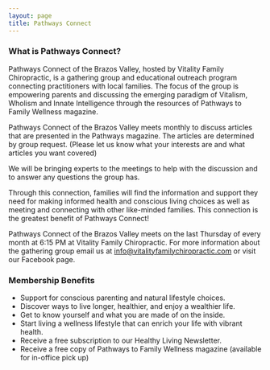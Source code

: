 ```yaml
---
layout: page
title: Pathways Connect
---
```

### What is Pathways Connect?

Pathways Connect of the Brazos Valley, hosted by Vitality Family Chiropractic, is a gathering group and educational outreach program connecting practitioners with local families. The focus of the group is empowering parents and discussing the emerging paradigm of Vitalism, Wholism and Innate Intelligence through the resources of Pathways to Family Wellness magazine.

Pathways Connect of the Brazos Valley meets monthly to discuss articles that are presented in the Pathways magazine. The articles are determined by group request. (Please let us know what your interests are and what articles you want covered)

We will be bringing experts to the meetings to help with the discussion and to answer any questions the group has.

Through this connection, families will find the information and support they need for making informed health and conscious living choices as well as meeting and connecting with other like-minded families. This connection is the greatest benefit	of Pathways Connect!

Pathways Connect of the Brazos Valley meets on the last Thursday of every month at 6:15 PM at Vitality Family Chiropractic. For more information about the gathering group email us at [info@vitalityfamilychiropractic.com](mailto:info@vitalityfamilychiropractic.com) or visit our Facebook page.

### Membership Benefits

* Support for conscious parenting and natural lifestyle choices.
* Discover ways to live longer, healthier, and enjoy a wealthier life.
* Get to know yourself and what you are made of on the inside.
* Start living a wellness lifestyle that can enrich your life with vibrant health.
* Receive a free subscription to our Healthy Living Newsletter.
* Receive a free copy of Pathways to Family Wellness magazine (available for in-office pick up)
